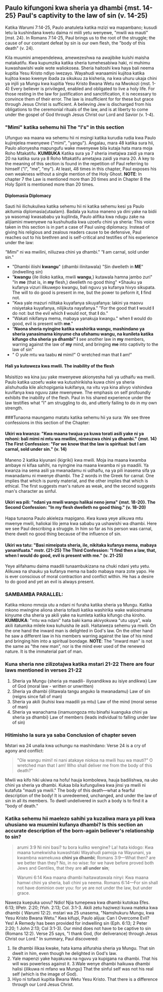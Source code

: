 ## Paulo kifungoni kwa sheria ya dhambi {mst. 14-25}  Paul's captivity to the law of sin (v. 14-25)

 Katika Warumi 7:14-25, Paulo anatuleta katika mzizi wa mapambano; kusudi letu la kushindana kwetu daima ni miili yetu wenyewe, "mwili wa mauti" [mst. 24}. In Romans 7:14-25, Paul brings us to the root of the struggle; the cause of our constant defeat by sin is our own flesh, the "body of this death" (v. 24).

Kila muumini amependelewa, amewezeshwa na awajibike kuishi maisha matakatifu. Kwa kupumzika katika sheria tumehesabiwa haki, ni muhimu kuwashawishi wale wote waliokosea. Sheria haitoshi kwa haya bali neema kupitia Yesu Kristo ndiyo iwezayo. Wayahudi wanaamini kujitoa katika kujitoa kwao kwenye ibada za sikukuu za kisheria, na kwa uhuru ukaja chini ya injili ya Mungu kwa kupitia Yesu Kristo Bwana Wetu na Mwokozi {mst. 1-4} Every believer is privileged, enabled and obligated to live a holy life. For those resting in the law for justification and sanctification, it is necessary to convince them of their error. The law is insufficient for for these but grace through Jesus Christ is sufficient. A believing Jew is discharged from his obligations to the ceremonial rituals of the law, and is at liberty to come under the gospel of God through Jesus Christ our Lord and Savior (v. 1-4).

### "Mimi" katika sehemu hii  The "I's" in this section

Ufunguo wa maana wa sehemu hii ni msingi katika kurudia rudia kwa Paulo kujirejelea mwenyewe {"mimi", "yangu"}. Angalau, mara 48 katika sura hii, Paulo alionyesha mapungufu wake mwenyewe bila kutaja hata mara moja Roho Mtakatifu. **KUMBUKA** Katika sura ya 7 sheria imetajwa zaidi ya mara 20 na katika sura ya 8 Roho Mtakatifu ametajwa zaidi ya mara 20. A key to the meaning of this section is found in the repetition of Paul referring to himself ("I", "me", "my"). At least, 48 times in this chapter, Paul exposes his own weakness without a single mention of the Holy Ghost. **NOTE**: In chapter 7 the Law is mentioned more than 20 times and in Chapter 8 the Holy Spirit is mentioned more than 20 times.

#### Diplomasia Diplomacy

Sauti hii ilichukuliwa katika sehemu hii ni katika sehemu kesi ya Paulo akitumia diplomasia{utaalam}. Badala ya kutoa maneno ya dini yake na bidii ya wasomaji kwasababu ya kujilinda, Paulo alifika kwa ndugu zake na alijiamini mwenyewe na kushuhudia kwa uzoefu chini ya sheria:  This voice taken in this section is in part a case of Paul using diplomacy. Instead of giving his religious and zealous readers cause to be defensive, Paul reaches out to his brethren and is self-critical and testifies of his experience under the law:

*"*Mimi**" ni wa mwilini, niliuzwa chini ya dhambi." "**I** am carnal, sold under sin." 
* "Dhambi iliishi **kwangu**" {dhambi ilinitawala} "Sin dwelleth in **ME**" (indwelling sin)
* "**kwangu**  {ile ilioko katika, mwili **wangu**,} kutawala hamna jambo zuri" "In **me** (that is, in **my** flesh,) dwelleth no good thing"
*Shauku ya kufanya vizuri ilikuwepo kwangu, bali nguvu ya kufanya hivyo sikupata.   The will to do good is present in me, but the power to peform it, **I** find not.
* "Kwa yale mazuri nilitaka kuyafanya sikuyafanya: lakini ya maovu nisiyetaka kuyafanya, nilijikuta nayafanya."  "For the good that **I** would **I** do not: but the evil which **I** would not, that **I** do."
* "Wakati nikifanya mema, mabaya yanakuja kwangu."  when **I** would do good, evil is present with **me**."
* "**Naona sheria nyingine katika washirika wangu, mashindano ya sheria yanasimama kinyume cha ufahamu wangu, na kunileta katika kifungo cha sheria ya dhambi" I** see another law in **my** members, warring against the law of **my** mind, and bringing **me** into captivity to the law of sin"
* " O yule mtu wa taabu **ni** mimi!"  O wretched man that **I** am!"

#### Hali ya kutoweza kwa mwili.  The inability of the flesh

Msisitizo  wa kina juu yake mwenyewe akionyesha hali ya udhaifu wa mwili. Paulo katika uzoefu wake wa kutushirikisha kuwa chini ya sheria alishuhudia kile alichopigania kukifanya, na vitu vya kina alivyo vishindwa kuvifanya kwa nguvu zake mwenyewe.  The emphasis on self profoundly exhibits the inability of the flesh. Paul in his shared experience under the law testifies what "I" am struggling to do, and utterly failing to do in my own strength.

###Tunaona maungamo matatu katika sehemu hii ya sura:  We see three confessions in this section of the Chapter:

#### Ukiri wa kwanza: "Kwa maana twajua ya kuwa torati asili yake ni ya rohoni: bali mimi ni mtu wa mwilini, nimeuzwa chini ya dhambi." {mst. 14} The First Confession: "For we know that the law is spiritual: but I am carnal, sold under sin." (v. 14)

Maneno 2 katika kiyunani {kigriki} kwa mwili. Moja ina maana kwamba ambaye ni kifaa sahihi, na nyingine ina maana kwamba ni ya maadili. Ya kwanza ina sema asili ya mwanadamu ni udhaifu, na ya pili inasema sifa ya mwanadamu ni mwenye dhambi. The 2 words in the Greek for carnal. One implies that which is purely material, and the other implies that which is ethical. The first suggests man's nature as weak, and the second suggests man's character as sinful.

#### Ukiri wa pili: "ndani ya mwili wangu halikai neno jema" {mst. 18-20}. The Second Confession: "In my flesh dwelleth no good thing." (v. 18-20)

Hapa tunaona Paulo akieleza mapigano. Kwa kuwa yeye alikuwa mtu mwenye mwili, haliokai lilo jema kwa sababu ya ushawishi wa dhambi. Here we see Paul describing a struggle. In him so far as his person was carnal, there dwelt no good thing because of the influence of sin.

#### Ukiri wa tatu: "Basi nimeipata sheria, ile, nikitaka kufanya mema, mabaya yananifuata." mstr. {21-25} The Third Confession: "I find then a law, that, when I would do good, evil is present with me." (v. 21-25)

Yeye alifahamu daima maadili tunaambukizana na chuki ndani yetu yetu. Alikuwa na shauku ya kufanya mema na bado mabaya mara zote yapo. He is ever conscious of moral contraction and conflict within. He has a desire to do good and yet an evil is always present.

###  SAMBAMBA PARALLEL:
Katika mkono mmoja utu a ndani ni furaha katika sheria ya Mungu. Katika mkono mwingine aliona sheria tofauti katika washirika wake waliosimama kinyume cha sheria ya akili yake na kumleta katika kifungo cha kiroho. **KUMBUKA**: "mtu wa ndani" hata baki kama akivyokuwa "utu upya", wala akili itatumika milele kwa kuhuisha ile asili. Haitaiweza sehemu ya mwili. On the one hand the inward man is delighted in God's law. On the other hand he saw a different law in his members warring against the law of his mind and bringing him into a spiritual bondage. **NOTE**: The "inward man" is not the same as "the new man", nor is the mind ever used of the renewed nature. It is the immaterial part of man.

### Kuna sheria nne zilizotajwa katika mstari 21-22 There are four laws mentioned in verses 21-22

1. Sheria ya Mungu {sheria ya maadili- iliyoandikwa au isiye andikwa} Law of God (moral law - written or unwritten)
2. Sheria ya dhambi {ilitawala tangu anguko la mwanadamu} Law of sin (reigns since fall of man)
3. Sheria ya akili {kuhisi kwa maadili ya mtu} Law of the mind (moral sense of man)
4. Sheria ya wanachama {inamuongoza mtu binafsi kuanguka chini ya sheria ya dhambi}  Law of members (leads individual to falling under law of sin)

### Hitimisho la sura ya saba  Conclusion of chapter seven

 Mstari wa 24 unalia kwa uchungu na mashindano:  Verse 24 is a cry of agony and conflict:

>  "Ole wangu mimi! ni nani atakaye niokoa na mwili huu wa mauti?"  O wretched man that I am! Who shall deliver me from the body of this death?"

Mwili wa kifo hiki ukiwa na hofu! hauja kombolewa, hauja badilishwa, na uko chini ya sheria ya dhambi. Kukaa bila kufunguliwa kwa jinsi ya mwili ni kutafuta "mauti ya mwili."  The body of this death—what a fearful description of the body! It is unredeemed, unchanged, and under the law of sin in all its members. To dwell undelivered in such a body is to find it a "body of death."

### Katika sehemu hii maelezo sahihi ya kuzaliwa mara ya pili kwa uhusiano wa muumini kufanya dhambi?  Is this section an accurate description of the born-again believer's relationship to sin?

> arumi 3:9 Ni nini basi? tu bora kuliko wengine? La! hata kidogo: Kwa maana tumekwisha kuwashtaki Wayahudi pamoja na Wayunani, ya kwambna wamekuwa **chini ya dhambi**;  Romans 3:9—What then? are we better than they? No, in no wise: for we have before proved both Jews and Gentiles, that they are **all under sin**;

>Warumi 6:14 Kwa maana dhambi haitawatawala ninyi: Kwa maana hamwi chini ya sheria, bali chini ya neema.  Romans 6:14—For sin shall not have dominion over you: for ye are not under the law, but under grace.

Naweza kuepuka uovu? Ndio! Njia tumepewa kwa dhambi kutokaa Efes. 6:13; IIPetr. 2:20; IYoh. 2:13; Col. 3:1-3. Akili zetu haziwezi kuwa mateka kwa dhambi { Warumi 12:2}. mstari wa 25 unasema, "Namshukuru Mungu, kwa Yesu Kristo Bwana Wetu." Kwa kifupi, Paulo alijua: Can I Overcome Evil? Yes! A Remedy has been provided for indwelling sin (Eph. 6:13; 2 Peter 2:20; 1 John 2:13; Col 3:1-3). Our mind does not have to be captive to sin (Romans 12:2). Verse 25 says, "I thank God, (for deliverance) through Jesus Christ our Lord." In summary, Paul discovered:

1. Ile dhambi ilikaa kwake, hata kama alifurahia sheria ya Mungu.  That sin dwelt in him, even though he delighted in God's law.
2. Yale mapenzi yake hayakuwa na nguvu ya kupigana na dhambi.  That his will was powerless against it.
3.Wale wenye dhambi haikuwa dhambi halisi {ilikuwa ni mfano wa Mungu}  That the sinful self was not his real self (which is the image of God).
4. Hiyo ni tofauti kupitia Bwana Wetu Yesu Kristo. That there is a difference through our Lord Jesus Christ.